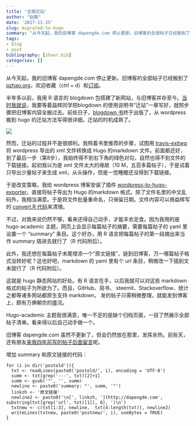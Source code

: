 ```yaml
---
title: '全面迁站'
author: "赵鹏"
date: '2017-11-25'
slug: migrated-to-hugo
summary: "从今天起，我的旧博客 dapengde.com 停止更新。旧博客的全部帖子已经搬到了 pzhao.org."
tags:
- blog
- post
bibliography: [zhaor.bib]
categories: []
---
```


从今天起，我的旧博客 dapengde.com 停止更新。旧博客的全部帖子已经搬到了 [pzhao.org](http://www.pzhao.org)，欢迎收藏（ctrl + d）和[订阅](http://www.pzhao.org/zh/index.xml)。

半年多以前，我用 R 语言的 blogdown 包搭建了新网站，与旧博客并存至今。[当时我就说](http://www.pzhao.org/archives/19323/)，我要等着益辉同学把blogdown 的使用说明书“迁站”一章写好，就照步骤把旧博客内容全搬过去。前些日子，[blogdown 书](https://bookdown.org/yihui/blogdown)终于出版了，从 wordpress 搬到 hugo 的迁站方法写得很详细。迁站的时机成熟了。

![](https://media.defense.gov/2012/Mar/19/2000168920/670/394/0/120319-F-JZ014-905.JPG)

然而，迁站的过程并不是很顺利。我照着书里推荐的步骤，试图用 [travis-exitwp](https://github.com/yihui/travis-exitwp) 将 wordpress 导出的 xml 文件转换成 Hugo 的markdown 文件。前面都还好，到了最后一步（第8步），我始终得不到右下角的绿色对勾，自然也得不到文件的下载链接。起初我以为是 xml 文件太大的缘故（10 M，五百多篇帖子），于是试着只导出少量帖子来生成 xml，从头操作，但是一觉睡醒还没得到下载链接。

于是改变策略，我给 wordpress 博客安装了插件 [wordpress-to-hugo-exporter](https://github.com/SchumacherFM/wordpress-to-hugo-exporter)，直接将帖子导出为 Hugo 的markdown 格式。除了文件名里的中文乱码外，我相当满意。于是将文件批量重命名，只保留日期。文件内容可以用益辉写的 [convert.R 代码](https://github.com/yihui/oldblog_xml/blob/master/convert.R)来清理。

不过，对我来说仍然不够，看来还得自己动手，才能丰衣足食。因为我用的是 hugo-academic 主题，网页上会显示每篇帖子的摘要，需要每篇帖子的 yaml 里设置一个 “summary” 条目。这个好办，用 R 语言把每篇帖子的第一段摘出来当作 summary 插进去就行了（R 代码附后）。

此外，我还想在每篇帖子末尾增添一个“原文链接”，链到旧博客，万一哪篇帖子格式没转好呢？这也好吧，markdown 的 yaml 里有个 url 条目，稍微改一下插到文末就行了（R 代码附后）。

这就是 hugo 静态网站的好处。有 R 语言在手，以后我就可以对这些 markdown 格式的帖子为所欲为了。而且，GitHub、简书、 steemit、Stackoverflow、统计之都等诸多网站都原生支持 markdown， 发的帖子只需稍微整理，就能发到博客上，颇有万佛朝宗的盛况。

Hugo-academic 主题我很满意，唯一不足的是缺个归档页面，一目了然展示全部帖子清单。看来得以后自己动手做一个。

旧博客 dapengde.com 虽然不更新了，但会仍然放在那里，发挥余热。前些天，还有朋友[来我四年前写的帖子后面留言](http://dapengde.com/archives/14752#comment-153909)呢。

增加 summary 和原文链接的代码：

```
for (i in dir('postold')){
  txt <- readLines(paste0('postold/', i), encoding = 'UTF-8')
  summ <- txt[grep('---', txt)[2]+1]
  summ <- gsub('"', '', summ)
  newline <- paste0('summary: "', summ, '"')
  linkzh <- '原文链接'
  newline2 <- paste0('\n[', linkzh, '](http://dapengde.com', substring(txt[grep('url', txt)[1]], 6), ')\n')
  txtnew <- c(txt[1:3], newline,  txt[4:length(txt)], newline2)
  writeLines(txtnew, paste0('postnew/', i), useBytes = TRUE)
}
```
